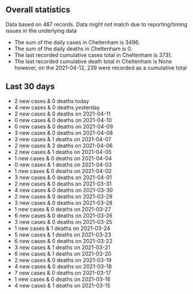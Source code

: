 <!-- summary_marker starts -->
## Overall statistics

 Data based on 467 records. Data might not match due to reporting/timing issues in the underlying data

- The sum of the daily cases in Cheltenham is 3496.
- The sum of the daily deaths in Cheltenham is 0.
- The last recorded cumulative cases total in Cheltenham is 3731.
- The last recorded cumulative death total in Cheltenham is None however, on the 2021-04-12, 239 were recorded as a cumulative total

## Last 30 days

- 2 new cases & 0 deaths today
- 4 new cases & 0 deaths yesterday
- 2 new cases & 0 deaths on 2021-04-11
- 0 new cases & 0 deaths on 2021-04-10
- 0 new cases & 0 deaths on 2021-04-09
- 3 new cases & 0 deaths on 2021-04-08
- 3 new cases & 1 deaths on 2021-04-07
- 2 new cases & 2 deaths on 2021-04-06
- 2 new cases & 1 deaths on 2021-04-05
- 1 new cases & 0 deaths on 2021-04-04
- 0 new cases & 1 deaths on 2021-04-03
- 1 new cases & 0 deaths on 2021-04-02
- 3 new cases & 0 deaths on 2021-04-01
- 2 new cases & 0 deaths on 2021-03-31
- 4 new cases & 0 deaths on 2021-03-30
- 2 new cases & 0 deaths on 2021-03-29
- 3 new cases & 0 deaths on 2021-03-28
- 1 new cases & 0 deaths on 2021-03-27
- 6 new cases & 0 deaths on 2021-03-26
- 3 new cases & 0 deaths on 2021-03-25
- 1 new cases & 1 deaths on 2021-03-24
- 5 new cases & 1 deaths on 2021-03-23
- 6 new cases & 0 deaths on 2021-03-22
- 3 new cases & 1 deaths on 2021-03-21
- 6 new cases & 1 deaths on 2021-03-20
- 2 new cases & 0 deaths on 2021-03-19
- 4 new cases & 0 deaths on 2021-03-18
- 7 new cases & 0 deaths on 2021-03-17
- 1 new cases & 0 deaths on 2021-03-16
- 4 new cases & 1 deaths on 2021-03-15

<!-- summary_marker ends -->
